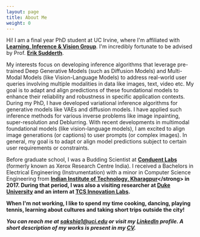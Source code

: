 ```yaml
---
layout: page
title: About Me
weight: 0
---
```


Hi! I am a final year PhD student at UC Irvine, where I'm affiliated with <strong> [Learning, Inference & Vision Group](https://ics.uci.edu/~sudderth/group/)</strong>. I'm incredibly fortunate to be advised by Prof. <strong> [Erik Sudderth](https://ics.uci.edu/~sudderth/)</strong>. 

My interests focus on developing inference algorithms that leverage pre-trained Deep Generative Models (such as Diffusion Models) and Multi-Modal Models (like Vision-Language Models) to address real-world user queries involving multiple modalities in data like images, text, video etc. My goal is to adapt and align predictions of these foundational models to enhance their reliability and robustness in specific application contexts. During my PhD, I have developed variational inference algorithms for generative models like VAEs and diffusion models. I have applied such inference methods for various inverse problems like image inpainting, super-resolution and Deblurring. With recent developments in multimodal foundational models (like vision-language models), I am excited to align image generations (or captions) to user prompts (or complex images). In general, my goal is to adapt or align model predictions subject to certain user requirements or constraints.

Before graduate school, I was a Budding Scientist at <strong>[Conduent Labs](https://www.conduent.com/innovation/)</strong> (formerly known as Xerox Research Centre India). I received a Bachelors in Electrical Engineering (Instrumentation) with a minor in Computer Science Engineering from <strong> [Indian Institute of Technology, Kharagpur]([http://www.iitkgp.ac.in/](http://www.ee.iitkgp.ac.in/))</strong> in 2017. During that period, I was also a visiting researcher at <strong>[Duke University](https://hal.pratt.duke.edu/)</strong> and an intern at <strong>[TCS Innovation Labs](https://www.tcs.com/research-and-innovation)</strong>.

When I'm not working, I like to spend my time cooking, dancing, playing tennis, learning about cultures and taking short trips outside the city!

<i>You can reach me at <strong>sakshia1@uci.edu</strong> or visit my [LinkedIn](https://www.linkedin.com/in/sakshi-agarwal-6a8b6186) profile. A short description of my works is present in my [CV](CV.pdf). </i> 


<font size="4">
  </font>
